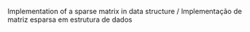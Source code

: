 Implementation of a sparse matrix in data structure / Implementação de matriz esparsa em estrutura de dados
